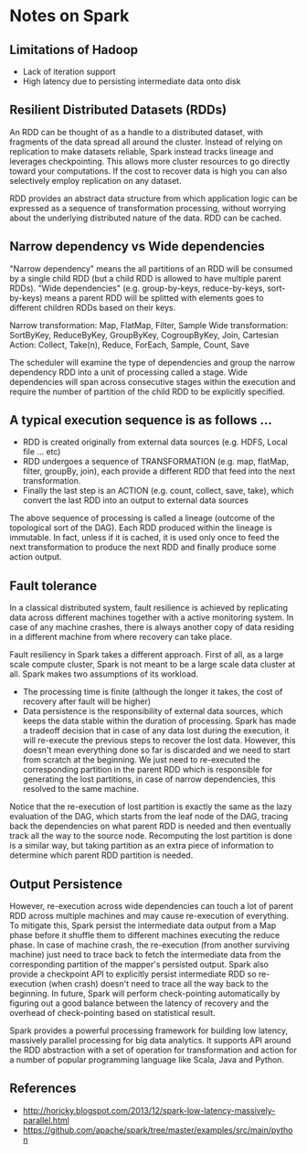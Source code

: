 # Notes on Spark

## Limitations of Hadoop
* Lack of iteration support
* High latency due to persisting intermediate data onto disk


## Resilient Distributed Datasets (RDDs)

An RDD can be thought of as a handle to a distributed dataset, with fragments of the data spread all around the cluster. Instead of relying on replication to make datasets reliable, Spark instead tracks lineage and leverages checkpointing. This allows more cluster resources to go directly toward your computations. If the cost to recover data is high you can also selectively employ replication on any dataset.

RDD provides an abstract data structure from which application logic can be expressed as a sequence of transformation processing, without worrying about the underlying distributed nature of the data. RDD can be cached.

## Narrow dependency vs Wide dependencies
"Narrow dependency" means the all partitions of an RDD will be consumed by a single child RDD (but a child RDD is allowed to have multiple parent RDDs).  "Wide dependencies" (e.g. group-by-keys, reduce-by-keys, sort-by-keys) means a parent RDD will be splitted with elements goes to different children RDDs based on their keys.

Narrow transformation: Map, FlatMap, Filter, Sample
Wide transformation: SortByKey, ReduceByKey, GroupByKey, CogroupByKey, Join, Cartesian
Action: Collect, Take(n), Reduce, ForEach, Sample, Count, Save

The scheduler will examine the type of dependencies and group the narrow dependency RDD into a unit of processing called a stage.  Wide dependencies will span across consecutive stages within the execution and require the number of partition of the child RDD to be explicitly specified.

## A typical execution sequence is as follows ...
* RDD is created originally from external data sources (e.g. HDFS, Local file ... etc)
* RDD undergoes a sequence of TRANSFORMATION (e.g. map, flatMap, filter, groupBy, join), each provide a different RDD that feed into the next transformation.
* Finally the last step is an ACTION (e.g. count, collect, save, take), which convert the last RDD into an output to external data sources

The above sequence of processing is called a lineage (outcome of the topological sort of the DAG).  Each RDD produced within the lineage is immutable.  In fact, unless if it is cached, it is used only once to feed the next transformation to produce the next RDD and finally produce some action output.

## Fault tolerance
In a classical distributed system, fault resilience is achieved by replicating data across different machines together with a active monitoring system.  In case of any machine crashes, there is always another copy of data residing in a different machine from where recovery can take place.

Fault resiliency in Spark takes a different approach.  First of all, as a large scale compute cluster, Spark is not meant to be a large scale data cluster at all. Spark makes two assumptions of its workload.
* The processing time is finite (although the longer it takes, the cost of recovery after fault will be higher)
* Data persistence is the responsibility of external data sources, which keeps the data stable within the duration of processing.
Spark has made a tradeoff decision that in case of any data lost during the execution, it will re-execute the previous steps to recover the lost data.  However, this doesn't mean everything done so far is discarded and we need to start from scratch at the beginning.  We just need to re-executed the corresponding partition in the parent RDD which is responsible for generating the lost partitions, in case of narrow dependencies, this resolved to the same machine.

Notice that the re-execution of lost partition is exactly the same as the lazy evaluation of the DAG, which starts from the leaf node of the DAG, tracing back the dependencies on what parent RDD is needed and then eventually track all the way to the source node.  Recomputing the lost partition is done is a similar way, but taking partition as an extra piece of information to determine which parent RDD partition is needed.

## Output Persistence
However, re-execution across wide dependencies can touch a lot of parent RDD across multiple machines and may cause re-execution of everything. To mitigate this, Spark persist the intermediate data output from a Map phase before it shuffle them to different machines executing the reduce phase.  In case of machine crash, the re-execution (from another surviving machine) just need to trace back to fetch the intermediate data from the corresponding partition of the mapper's persisted output.  Spark also provide a checkpoint API to explicitly persist intermediate RDD so re-execution (when crash) doesn't need to trace all the way back to the beginning.  In future, Spark will perform check-pointing automatically by figuring out a good balance between the latency of recovery and the overhead of check-pointing based on statistical result.

Spark provides a powerful processing framework for building low latency, massively parallel processing for big data analytics.  It supports API around the RDD abstraction with a set of operation for transformation and action for a number of popular programming language like Scala, Java and Python.

## References
* http://horicky.blogspot.com/2013/12/spark-low-latency-massively-parallel.html
* https://github.com/apache/spark/tree/master/examples/src/main/python
